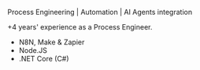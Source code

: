 Process Engineering | Automation | AI Agents integration

+4 years' experience as a Process Engineer.

- N8N, Make & Zapier
- Node.JS
- .NET Core (C#)

<!---
Andriy-Kozlovsky/Andriy-Kozlovsky is a ✨ special ✨ repository because its `README.md` (this file) appears on your GitHub profile.
You can click the Preview link to take a look at your changes.
--->
